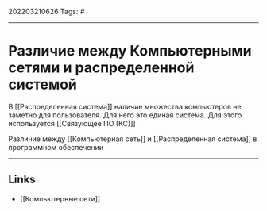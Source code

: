 202203210626
Tags: #

---

# Различие между Компьютерными сетями и распределенной системой

В [[Распределенная система]] наличие множества компьютеров не заметно для пользователя. Для него это единая система. Для этого используется [[Связующее ПО (КС)]]

Различие между [[Компьютерная сеть]] и [[Распределенная система]] в программном обеспечении

---
## Links
-  [[Компьютерные сети]]
